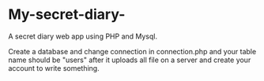 # My-secret-diary-
A secret diary web app using PHP and Mysql.

Create a database and change connection in connection.php and your table name should be "users" after it uploads all file on a server and create your account to write something.
